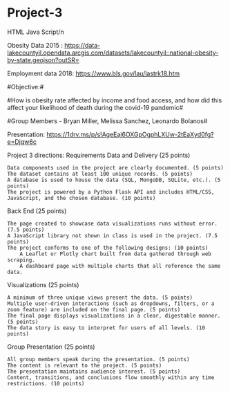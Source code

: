# Project-3
HTML Java Script/n

Obesity Data 2015
: https://data-lakecountyil.opendata.arcgis.com/datasets/lakecountyil::national-obesity-by-state.geojson?outSR=

Employment data 2018:
https://www.bls.gov/lau/lastrk18.htm


#Objective:#

#How is obesity rate affected by income and food access, and how did this affect your likelihood of death during the covid-19 pandemic#


#Group Members - Bryan Miller, Melissa Sanchez, Leonardo Bolanos#

Presentation:
https://1drv.ms/p/s!AgeEaj6OXGpOgphLXUw-2tEaXyd0fg?e=Djqw6c


Project 3 directions:
Requirements
Data and Delivery (25 points)

    Data components used in the project are clearly documented. (5 points)
    The dataset contains at least 100 unique records. (5 points)
    A database is used to house the data (SQL, MongoDB, SQLite, etc.). (5 points)
    The project is powered by a Python Flask API and includes HTML/CSS, JavaScript, and the chosen database. (10 points)

Back End (25 points)

    The page created to showcase data visualizations runs without error. (7.5 points)
    A JavaScript library not shown in class is used in the project. (7.5 points)
    The project conforms to one of the following designs: (10 points)
        A Leaflet or Plotly chart built from data gathered through web scraping.
        A dashboard page with multiple charts that all reference the same data.

Visualizations (25 points)

    A minimum of three unique views present the data. (5 points)
    Multiple user-driven interactions (such as dropdowns, filters, or a zoom feature) are included on the final page. (5 points)
    The final page displays visualizations in a clear, digestable manner. (5 points)
    The data story is easy to interpret for users of all levels. (10 points)

Group Presentation (25 points)

    All group members speak during the presentation. (5 points)
    The content is relevant to the project. (5 points)
    The presentation maintains audience interest. (5 points)
    Content, transitions, and conclusions flow smoothly within any time restrictions. (10 points)
